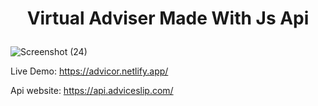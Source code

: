 # <p align="center"> Virtual Adviser Made With Js Api </p>
![Screenshot (24)](https://user-images.githubusercontent.com/77200703/178630241-bbf39050-7e80-40e0-b1c8-793d0edc465b.png)

Live Demo: https://advicor.netlify.app/

Api website: https://api.adviceslip.com/
